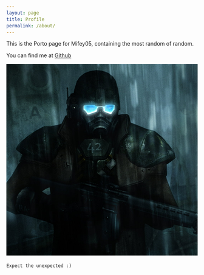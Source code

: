 ```yaml
---
layout: page
title: Profile
permalink: /about/
---
```


This is the Porto page for Mifey05, containing the most random of random.

You can find me at [Github](https://github.com/Mifey05)

![ProfilePic](/assets/img/pfp.png)

```Expect the unexpected :)```

